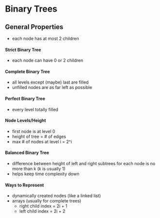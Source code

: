 # Binary Trees

## General Properties

- each node has at most 2 children

#### Strict Binary Tree
- each node can have 0 or 2 children

#### Complete Binary Tree
- all levels except (maybe) last are filled
- unfilled nodes are as far left as possible

#### Perfect Binary Tree
- every level totally filled

#### Node Levels/Height
- first node is at level 0
- height of tree = # of edges
- max # of nodes at level i = 2^i

#### Balanced Binary Tree
- difference between height of left and right subtrees for each node is no more than k (k is usually 1)
- helps keep time complexity down

#### Ways to Represent
- dynamically created nodes (like a linked list)
- arrays (usually for complete trees)
  + right child index = 2i + 1
  + left child index = 2i + 2